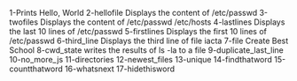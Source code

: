 1-Prints Hello, World
2-hellofile Displays the content of /etc/passwd
3-twofiles Displays the content of /etc/passwd /etc/hosts
4-lastlines Displays the last 10 lines of /etc/passwd
5-firstlines Displays the first 10 lines of /etc/passwd
6-third_line Displays the third line of file iacta
7-file Create Best School
8-cwd_state writes the results of ls -la to a file
9-duplicate_last_line
10-no_more_js
11-directories
12-newest_files
13-unique
14-findthatword
15-countthatword
16-whatsnext
17-hidethisword
